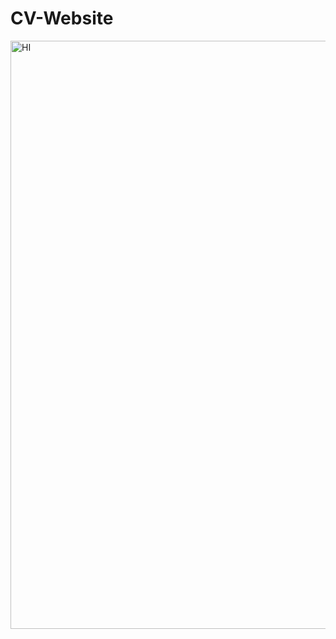 # CV-Website

<img width="941" alt="HI" src="https://user-images.githubusercontent.com/10501925/61190178-6a4a3a00-a698-11e9-97aa-0a937c6940b8.png">
